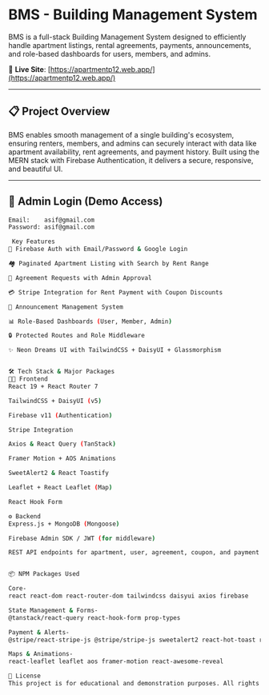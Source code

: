 # BMS - Building Management System

BMS is a full-stack Building Management System designed to efficiently handle apartment listings, rental agreements, payments, announcements, and role-based dashboards for users, members, and admins.

🚀 **Live Site**: [https://apartmentp12.web.app/](https://apartmentp12.web.app/)

---

## 📋 Project Overview

BMS enables smooth management of a single building's ecosystem, ensuring renters, members, and admins can securely interact with data like apartment availability, rent agreements, and payment history. Built using the MERN stack with Firebase Authentication, it delivers a secure, responsive, and beautiful UI.

---

## 🔑 Admin Login (Demo Access)

```bash
Email:    asif@gmail.com
Password: asif@gmail.com

 Key Features
🔐 Firebase Auth with Email/Password & Google Login

🏘️ Paginated Apartment Listing with Search by Rent Range

📑 Agreement Requests with Admin Approval

💳 Stripe Integration for Rent Payment with Coupon Discounts

📢 Announcement Management System

📊 Role-Based Dashboards (User, Member, Admin)

🔒 Protected Routes and Role Middleware

✨ Neon Dreams UI with TailwindCSS + DaisyUI + Glassmorphism


🛠️ Tech Stack & Major Packages
👨‍💻 Frontend
React 19 + React Router 7

TailwindCSS + DaisyUI (v5)

Firebase v11 (Authentication)

Stripe Integration

Axios & React Query (TanStack)

Framer Motion + AOS Animations

SweetAlert2 & React Toastify

Leaflet + React Leaflet (Map)

React Hook Form

⚙️ Backend
Express.js + MongoDB (Mongoose)

Firebase Admin SDK / JWT (for middleware)

REST API endpoints for apartment, user, agreement, coupon, and payment data


📦 NPM Packages Used

Core-
react react-dom react-router-dom tailwindcss daisyui axios firebase

State Management & Forms-
@tanstack/react-query react-hook-form prop-types

Payment & Alerts-
@stripe/react-stripe-js @stripe/stripe-js sweetalert2 react-hot-toast react-toastify

Maps & Animations-
react-leaflet leaflet aos framer-motion react-awesome-reveal

📜 License
This project is for educational and demonstration purposes. All rights reserved © 2025 by Tasnimul Hasan.
```
